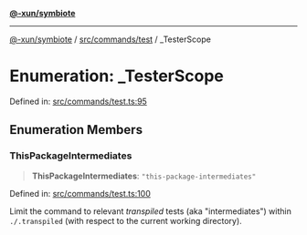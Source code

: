 [**@-xun/symbiote**](../../../../README.md)

***

[@-xun/symbiote](../../../../README.md) / [src/commands/test](../README.md) / \_TesterScope

# Enumeration: \_TesterScope

Defined in: [src/commands/test.ts:95](https://github.com/Xunnamius/symbiote/blob/1d06f9ec4e479041c7ca032d17fcdd92ac8edf8e/src/commands/test.ts#L95)

## Enumeration Members

### ThisPackageIntermediates

> **ThisPackageIntermediates**: `"this-package-intermediates"`

Defined in: [src/commands/test.ts:100](https://github.com/Xunnamius/symbiote/blob/1d06f9ec4e479041c7ca032d17fcdd92ac8edf8e/src/commands/test.ts#L100)

Limit the command to relevant _transpiled_ tests (aka "intermediates")
within `./.transpiled` (with respect to the current working directory).
